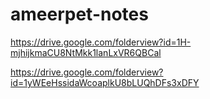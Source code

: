 # ameerpet-notes


https://drive.google.com/folderview?id=1H-mjhijkmaCU8NtMkk1lanLxVR6QBCal

https://drive.google.com/folderview?id=1yWEeHssidaWcoaplkU8bLUQhDFs3xDFY
